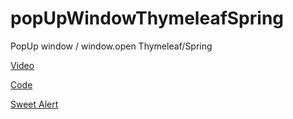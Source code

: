 # popUpWindowThymeleafSpring
PopUp window / window.open Thymeleaf/Spring


[Video](https://www.youtube.com/watch?v=G83c-ZqZ7pk)

[Code](https://stackoverflow.com/questions/58191271/how-to-add-popup-window-on-spring-thymeleaf)

[Sweet Alert](https://sweetalert2.github.io/#download)
